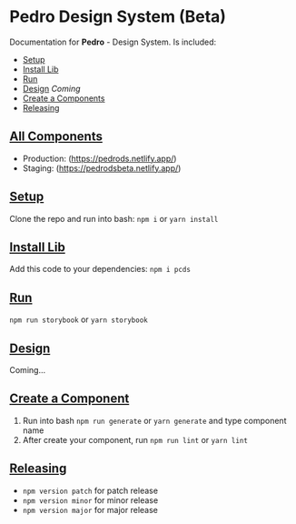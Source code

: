 # Pedro Design System (Beta)

Documentation for **Pedro** - Design System. Is included:

- [Setup](#setup)
- [Install Lib](#installlib)
- [Run](#run)
- [Design](#design) *Coming*
- [Create a Components](#create-a-component)
- [Releasing](#releasing)

## [All Components](#access)

- Production: (https://pedrods.netlify.app/)
- Staging: (https://pedrodsbeta.netlify.app/)


## [Setup](#setup)

Clone the repo and run into bash: `npm i` or `yarn install`

## [Install Lib](#installlib)

Add this code to your dependencies: `npm i pcds`

## [Run](#run)
`npm run storybook` or `yarn storybook`

## [Design](#design)

Coming...

## [Create a Component](#create-a-component)

1. Run into bash `npm run generate` or `yarn generate` and type component name
2. After create your component, run `npm run lint` or `yarn lint`

## [Releasing](#releasing)
- `npm version patch` for patch release
- `npm version minor` for minor release
- `npm version major` for major release